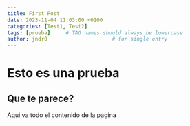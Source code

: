 ```yaml
---
title: First Post
date: 2023-11-04 11:03:00 +0100
categories: [Test1, Test2]
tags: [prueba]     # TAG names should always be lowercase
author: jndr0                     # for single entry
---
```

# Esto es una prueba
## Que te parece?
<p>Aqui va todo el contenido de la pagina</p>

